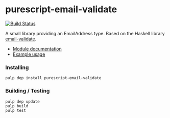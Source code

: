 
purescript-email-validate
==================

[![Build Status](https://travis-ci.org/cdepillabout/purescript-email-validate?branch=master)](https://travis-ci.org/cdepillabout/purescript-email-validate)

A small library providing an EmailAddress type.  Based on the Haskell library [email-validate](https://hackage.haskell.org/package/email-validate).

- [Module documentation](docs/Text/Parsing/)
- [Example usage](test/Main.purs)

### Installing

    pulp dep install purescript-email-validate

### Building / Testing

    pulp dep update
    pulp build
    pulp test

